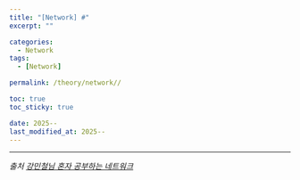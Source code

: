 ```yaml
---
title: "[Network] #"
excerpt: ""

categories:
  - Network
tags:
  - [Network]

permalink: /theory/network//

toc: true
toc_sticky: true

date: 2025--
last_modified_at: 2025--
---
```



--- 

*출처*
*[강민철님 혼자 공부하는 네트워크](https://www.inflearn.com/course/%EA%B0%9C%EB%B0%9C%EC%9E%90-%EC%BB%B4%ED%93%A8%ED%84%B0%EA%B3%B5%ED%95%99-%ED%98%BC%EC%9E%90%EA%B3%B5%EB%B6%80%ED%95%98%EB%8A%94-%EB%84%A4%ED%8A%B8%EC%9B%8C%ED%81%AC/dashboard)*